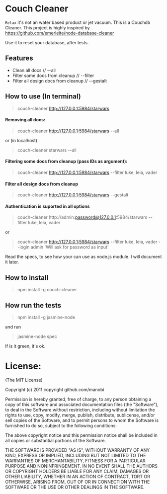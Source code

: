 # Couch Cleaner
`Relax` it's not an water based product or jet vacuum. This is a Couchdb Cleaner.
This project is highly inspired by https://github.com/emerleite/node-database-cleaner

Use it to reset your database, after tests.
## Features
* Clean all docs // --all
* Filter some docs from cleanup // --filter
* Filter all design docs from cleanup // --gestalt

## How to use (In terminal)
> couch-cleaner http://127.0.0.1:5984/starwars

#### Removing all docs:
> couch-cleaner http://127.0.0.1:5984/starwars --all

 or (in localhost)

> couch-cleaner starwars --all

#### Filtering some docs from cleanup (pass IDs as argument):
> couch-cleaner http://127.0.0.1:5984/starwars --filter luke, leia, vader

#### Filter all design docs from cleanup
> couch-cleaner http://127.0.0.1:5984/starwars --gestalt

#### Authentication is suported in all options

> couch-cleaner http://admin:password@127.0.0.1:5984/starwars --filter luke, leia, vader

or

> couch-cleaner http://127.0.0.1:5984/starwars --filter luke, leia, vader --login admin
'Will ask for password as input'

Read the specs, to see how your can use as node.js module. I will document it later.

## How to install 
> npm install -g couch-cleaner


## How run the tests
> npm install -g jasmine-node

and run

> jasmine-node spec

If is it green, it's ok.


# License:
(The MIT License)

Copyright (c) 2011 copyright github.com/manobi

Permission is hereby granted, free of charge, to any person obtaining a copy of this software and associated documentation files (the "Software"), to deal in the Software without restriction, including without limitation the rights to use, copy, modify, merge, publish, distribute, sublicense, and/or sell copies of the Software, and to permit persons to whom the Software is furnished to do so, subject to the following conditions:

The above copyright notice and this permission notice shall be included in all copies or substantial portions of the Software.

THE SOFTWARE IS PROVIDED "AS IS", WITHOUT WARRANTY OF ANY KIND, EXPRESS OR IMPLIED, INCLUDING BUT NOT LIMITED TO THE WARRANTIES OF MERCHANTABILITY, FITNESS FOR A PARTICULAR PURPOSE AND NONINFRINGEMENT. IN NO EVENT SHALL THE AUTHORS OR COPYRIGHT HOLDERS BE LIABLE FOR ANY CLAIM, DAMAGES OR OTHER LIABILITY, WHETHER IN AN ACTION OF CONTRACT, TORT OR OTHERWISE, ARISING FROM, OUT OF OR IN CONNECTION WITH THE SOFTWARE OR THE USE OR OTHER DEALINGS IN THE SOFTWARE.